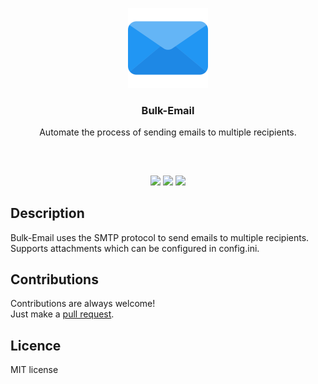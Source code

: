 <p align="center">
<img src="attachments\email.png" width="128" height="128"/>
<br/>
<h3 align="center">Bulk-Email</h3>
<p align="center">Automate the process of sending emails to multiple recipients.</p>
<h2></h2>
</p>
<br />

<p align="center">
<a href="../../issues"><img src="https://img.shields.io/github/issues/aminbeigi/Bulk-Email.svg?style=flat-square" /></a>
<a href="../../pulls"><img src="https://img.shields.io/github/issues-pr/aminbeigi/Bulk-Email.svg?style=flat-square" /></a>
<img src="https://img.shields.io/github/license/aminbeigi/Bulk-Email?style=flat-square">
</p>

## Description
Bulk-Email uses the SMTP protocol to send emails to multiple recipients.  
Supports attachments which can be configured in config.ini.

## Contributions
Contributions are always welcome!  
Just make a [pull request](../../pulls).

## Licence
MIT license
